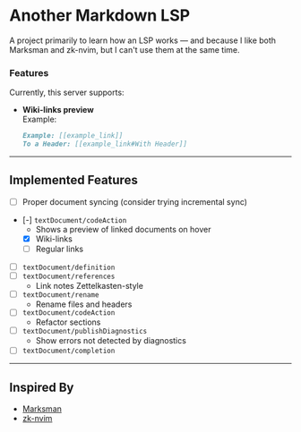 # Another Markdown LSP

A project primarily to learn how an LSP works — and because I like both Marksman and zk-nvim, but I can't use them at the same time.

### Features

Currently, this server supports:

- **Wiki-links preview**  
  Example:
  ```md
  Example: [[example_link]]  
  To a Header: [[example_link#With Header]]
  ```

---

## Implemented Features

- [ ] Proper document syncing (consider trying incremental sync)
- [-] `textDocument/codeAction`
  - Shows a preview of linked documents on hover
  - [x] Wiki-links
  - [ ] Regular links
- [ ] `textDocument/definition`
- [ ] `textDocument/references`
  - Link notes Zettelkasten-style
- [ ] `textDocument/rename`
  - Rename files and headers
- [ ] `textDocument/codeAction`
  - Refactor sections
- [ ] `textDocument/publishDiagnostics`
  - Show errors not detected by diagnostics
- [ ] `textDocument/completion`

---

## Inspired By

- [Marksman](https://github.com/artempyanykh/marksman)
- [zk-nvim](https://github.com/zk-org/zk-nvim)
